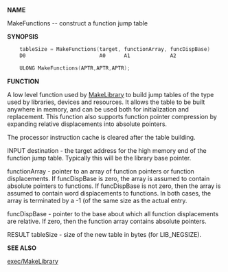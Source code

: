 
**NAME**

MakeFunctions -- construct a function jump table

**SYNOPSIS**

```c
    tableSize = MakeFunctions(target, functionArray, funcDispBase)
    D0                        A0      A1             A2

    ULONG MakeFunctions(APTR,APTR,APTR);

```
**FUNCTION**

A low level function used by [MakeLibrary](MakeLibrary) to build jump tables of
the type used by libraries, devices and resources.  It allows the
table to be built anywhere in memory, and can be used both for
initialization and replacement. This function also supports function
pointer compression by expanding relative displacements into absolute
pointers.

The processor instruction cache is cleared after the table building.

INPUT
destination - the target address for the high memory end of the
function jump table.  Typically this will be the library
base pointer.

functionArray - pointer to an array of function pointers or
function displacements.  If funcDispBase is zero, the array
is assumed to contain absolute pointers to functions. If
funcDispBase is not zero, then the array is assumed to
contain word displacements to functions.  In both cases,
the array is terminated by a -1 (of the same size as the
actual entry.

funcDispBase - pointer to the base about which all function
displacements are relative.  If zero, then the function
array contains absolute pointers.

RESULT
tableSize - size of the new table in bytes (for LIB_NEGSIZE).

**SEE ALSO**

[exec/MakeLibrary](MakeLibrary)
